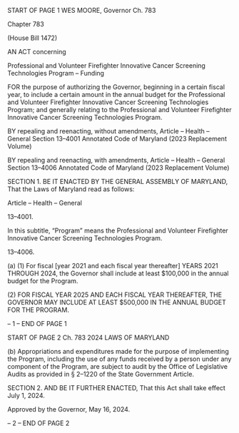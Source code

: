 START OF PAGE 1
WES MOORE, Governor Ch. 783

Chapter 783

(House Bill 1472)

AN ACT concerning

Professional and Volunteer Firefighter Innovative Cancer Screening
Technologies Program – Funding

FOR the purpose of authorizing the Governor, beginning in a certain fiscal year, to include
a certain amount in the annual budget for the Professional and Volunteer Firefighter
Innovative Cancer Screening Technologies Program; and generally relating to the
Professional and Volunteer Firefighter Innovative Cancer Screening Technologies
Program.

BY repealing and reenacting, without amendments,
Article – Health – General
Section 13–4001
Annotated Code of Maryland
(2023 Replacement Volume)

BY repealing and reenacting, with amendments,
Article – Health – General
Section 13–4006
Annotated Code of Maryland
(2023 Replacement Volume)

SECTION 1. BE IT ENACTED BY THE GENERAL ASSEMBLY OF MARYLAND,
That the Laws of Maryland read as follows:

Article – Health – General

13–4001.

In this subtitle, “Program” means the Professional and Volunteer Firefighter
Innovative Cancer Screening Technologies Program.

13–4006.

(a) (1) For fiscal [year 2021 and each fiscal year thereafter] YEARS 2021
THROUGH 2024, the Governor shall include at least $100,000 in the annual budget for the
Program.

(2) FOR FISCAL YEAR 2025 AND EACH FISCAL YEAR THEREAFTER,
THE GOVERNOR MAY INCLUDE AT LEAST $500,000 IN THE ANNUAL BUDGET FOR THE
PROGRAM.

– 1 –
END OF PAGE 1

START OF PAGE 2
Ch. 783 2024 LAWS OF MARYLAND

(b) Appropriations and expenditures made for the purpose of implementing the
Program, including the use of any funds received by a person under any component of the
Program, are subject to audit by the Office of Legislative Audits as provided in § 2–1220 of
the State Government Article.

SECTION 2. AND BE IT FURTHER ENACTED, That this Act shall take effect July
1, 2024.

Approved by the Governor, May 16, 2024.

– 2 –
END OF PAGE 2